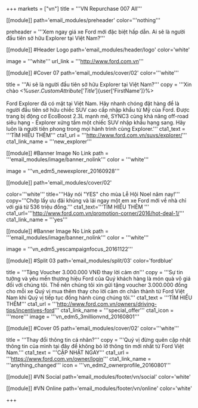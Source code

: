+++
markets = ["vn"]
title = '''VN Repurchase 007 All'''

[[module]]
path='email_modules/preheader'
color='''nothing'''

preheader = '''Xem ngay giá xe Ford mới đặc biệt hấp dẫn. Ai sẽ là người đầu tiên sở hữu Explorer tại Việt Nam?'''

[[module]] #Header Logo
path='email_modules/header/logo'
color='white'

  image = '''white'''
  url_link = '''http://www.ford.com.vn'''

[[module]] #Cover 07
path='email_modules/cover/02'
color='''white'''

  title = '''Ai sẽ là người đầu tiên sở hữu Explorer tại Việt Nam?'''
  copy = '''Xin chào <%${user.CustomAttribute['Title']}%> <%${user['FirstName']}%><br /><br />Ford Explorer đã có mặt tại Việt Nam. Hãy nhanh chóng đặt hàng để là người đầu tiên sở hữu chiếc SUV cao cấp nhập khẩu từ Mỹ của Ford. Được trang bị động cơ EcoBoost 2.3L mạnh mẽ, SYNC3 cùng khả năng off-road siêu hạng - Explorer xứng tầm một chiếc SUV nhập khẩu hạng sang. Hãy luôn là người tiên phong trong mọi hành trình cùng Explorer.'''
  cta1_text = '''TÌM HIỂU THÊM'''
  cta1_url = '''http://www.ford.com.vn/suvs/explorer/'''
  cta1_link_name = '''new_explorer'''
  
  [[module]] #Banner Image No Link
path = '''email_modules/image/banner_nolink'''
color = '''white'''

  image = '''vn_edm5_newexplorer_20160928''' 

[[module]]
path='email_modules/cover/02'

color='''white'''
title='''Hãy nói "YES" cho mùa Lễ Hội Noel năm nay!'''
copy='''Chớp lấy ưu đãi khủng và lái ngay một em xe Ford mới về nhà chỉ với giá từ 536 triệu đồng.'''
cta1_text='''TÌM HIỂU THÊM '''
cta1_url='''http://www.ford.com.vn/promotion-corner/2016/hot-deal-1/'''
cta1_link_name = '''yes'''

 [[module]] #Banner Image No Link
path = '''email_modules/image/banner_nolink'''
color = '''white'''

  image = '''vn_edm5_yescampaignfocus_20161122''' 

[[module]] #Split 03
path='email_modules/split/03'
color='fordblue'

  title = '''Tặng Voucher 3.000.000 VNĐ thay lời cảm ơn'''
  copy = '''Sự tin tưởng và yêu mến thương hiệu Ford của Quý khách hàng là món quà vô giá đối với chúng tôi. Thế nên chúng tôi xin gửi tặng voucher 3.000.000 đồng cho mỗi xe Quý vị mua thêm thay cho lời cảm ơn chân thành từ Ford Việt Nam khi Quý vị tiếp tục đồng hành cùng chúng tôi.'''
  cta1_text = '''TÌM HIỂU THÊM'''
  cta1_url = '''http://www.ford.com.vn/owners/driving-tips/incentives-ford'''
  cta1_link_name = '''special_offer'''
  cta1_icon = '''more'''
  image = '''vn_edm5_3millionvnd_20160801'''

[[module]] #Cover 05
path='email_modules/cover/02'
color='''white'''

  title = '''Thay đổi thông tin cá nhân?'''
  copy = '''Quý vị đừng quên cập nhật thông tin của mình tại đây để không bỏ lỡ thông tin mới nhất từ Ford Việt Nam.'''
  cta1_text = '''CẬP NHẬT NGAY'''
  cta1_url = '''https://www.ford.com.vn/owner/login'''
  cta1_link_name = '''anything_changed'''
  icon = '''vn_edm2_ownerprofile_20160801'''

[[module]] #VN Social
path='email_modules/footer/vn/social'
color='white'

[[module]] #VN Online
path='email_modules/footer/vn/online'
color='white'


+++